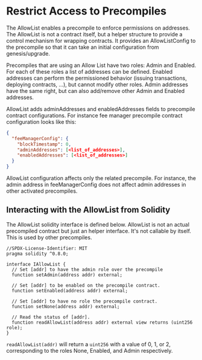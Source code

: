 # Restrict Access to Precompiles

The AllowList enables a precompile to enforce permissions on addresses. The AllowList is not a
contract itself, but a helper structure to provide a control mechanism for wrapping contracts. It
provides an AllowListConfig to the precompile so that it can take an initial configuration from
genesis/upgrade. 


Precompiles that are using an Allow List have two roles: Admin and Enabled. For each of these roles
a list of addresses can be defined. Enabled addresses can perform the permissioned behavior (issuing
transactions, deploying contracts, ...), but cannot modify other roles. Admin addresses have the
same right, but can also add/remove other Admin and Enabled addresses.


AllowList adds adminAddresses and enabledAddresses fields to precompile contract configurations. For
instance fee manager precompile contract configuration looks like this:

```json
{
  "feeManagerConfig": {
    "blockTimestamp": 0,
    "adminAddresses": [<list_of_addresses>],
    "enabledAddresses": [<list_of_addresses>]
  }
}
```

AllowList configuration affects only the related precompile. For instance, the admin address in
feeManagerConfig does not affect admin addresses in other activated precompiles.

## Interacting with the AllowList from Solidity

The AllowList solidity interface is defined below. AllowList is not an actual precompiled contract but just an
helper interface. It's not callable by itself. This is used by other precompiles.

```solidity
//SPDX-License-Identifier: MIT
pragma solidity ^0.8.0;

interface IAllowList {
  // Set [addr] to have the admin role over the precompile
  function setAdmin(address addr) external;

  // Set [addr] to be enabled on the precompile contract.
  function setEnabled(address addr) external;

  // Set [addr] to have no role the precompile contract.
  function setNone(address addr) external;

  // Read the status of [addr].
  function readAllowList(address addr) external view returns (uint256 role);
}
```

`readAllowList(addr)` will return a `uint256` with a value of 0, 1, or 2, corresponding to the roles
None, Enabled, and Admin respectively.
